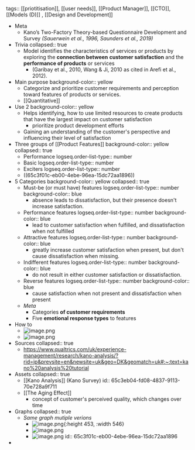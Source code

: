 tags:: [[priotitisation]], [[user needs]], [[Product Manager]], [[CTO]], [[Models (D)]] , [[Design and Development]]

- Meta
	- Kano’s Two-Factory Theory-based Questionnaire Development and Survey *(Sauerwein et al., 1996, Saunders et al., 2019)*
- Trivia
  collapsed:: true
	- Model identifies the characteristics of services or products by exploring the **connection between** **customer satisfaction** and the **performance of products** or services
		- (Garibay et al., 2010, Wang & Ji, 2010 as cited in Arefi et al., 2012).
- Main purpose
  background-color:: yellow
	- Categorize and prioritize customer requirements and perception toward features of products or services.
	- [[Quantitative]]
- Use 2
  background-color:: yellow
	- Helps identifying, how to use limited resources to create products that have the largest impact on customer satisfaction
		- prioritize product development efforts
	- Gaining an understanding of the customer's perspective and influencing their level of satisfaction
- Three groups of [[Product Features]]
  background-color:: yellow
  collapsed:: true
	- Performance
	  logseq.order-list-type:: number
	- Basic
	  logseq.order-list-type:: number
	- Exciters
	  logseq.order-list-type:: number
	- ((65c3f01c-eb00-4ebe-96ea-15dc72aa1896))
- 5 Categories
  background-color:: yellow
  collapsed:: true
	- Must-be (or must have) features
	  logseq.order-list-type:: number
	  background-color:: blue
		- absence leads to dissatisfaction, but their presence doesn't increase satisfaction.
	- Performance features
	  logseq.order-list-type:: number
	  background-color:: blue
		- lead to customer satisfaction when fulfilled, and dissatisfaction when not fulfilled
	- Attractive features
	  logseq.order-list-type:: number
	  background-color:: blue
		- greatly increase customer satisfaction when present, but don't cause dissatisfaction when missing.
	- Indifferent features
	  logseq.order-list-type:: number
	  background-color:: blue
		- do not result in either customer satisfaction or dissatisfaction.
	- Reverse features
	  logseq.order-list-type:: number
	  background-color:: blue
		- cause satisfaction when not present and dissatisfaction when present
	- *Meta*
		- Categories **of customer requirements**
		- Five **emotional response types** to features
- How to
	- ![image.png](../../assets/image_1707768259106_0.png)
	- ![image.png](../../assets/image_1707768316184_0.png)
- Sources
  collapsed:: true
	- https://www.qualtrics.com/uk/experience-management/research/kano-analysis/?rid=ip&prevsite=en&newsite=uk&geo=DK&geomatch=uk#:~:text=kano%20analysis%20tutorial
- Assets
  collapsed:: true
	- [[Kano Analysis]] (Kano Survey)
	  id:: 65c3eb04-fd08-4837-9113-70e728a9f711
	- [[The Aging Effect]]
		- concept of customer's perceived quality, which changes over time
- Graphs
  collapsed:: true
	- *Same graph mutiple verions*
		- ![image.png](../assets/image_1707338115604_0.png){:height 453, :width 546}
		- ![image.png](../assets/image_1707339315032_0.png)
		- ![image.png](../assets/image_1707339805125_0.png)
		  id:: 65c3f01c-eb00-4ebe-96ea-15dc72aa1896
-